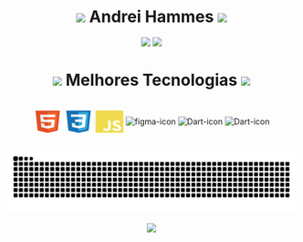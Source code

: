 
<h1 align="center">
  <img src="https://media.giphy.com/media/vGWZEktceb6HS/giphy.gif" width="30">
  Andrei Hammes <img src="https://media.giphy.com/media/vGWZEktceb6HS/giphy.gif" width="30">
</h1>


<div align="center">
  
  <img height="150em" src="https://github-readme-stats-sigma-five.vercel.app/api?username=andreihammes&show_icons=true&theme=midnight-purple&include_all_commits=true&count_private=true"/>
  <img height="150em" src="https://github-readme-stats-sigma-five.vercel.app/api/top-langs/?username=andreihammes&theme=midnight-purple&hide_border=false&&layout=compact"/>
</div>


<h1 align="center">
  <img src="https://media.giphy.com/media/mPJZA10THoWoTbW8uV/giphy.gif" width="30">
  Melhores Tecnologias
  <img src="https://media.giphy.com/media/mPJZA10THoWoTbW8uV/giphy.gif" width="30">
</h1>

<div  align="center"> 
  <div style="display: inline_block"><br>
    <img align="center" height="40" width="50" alt="html-icon" src="https://raw.githubusercontent.com/devicons/devicon/master/icons/html5/html5-original.svg">
    <img align="center" height="40" width="50" alt="css-icon" src="https://raw.githubusercontent.com/devicons/devicon/master/icons/css3/css3-original.svg">
    <img align="center" height="40" width="50" alt="js-icon"  src="https://raw.githubusercontent.com/devicons/devicon/master/icons/javascript/javascript-plain.svg">
    <img align ="center" height="40" width="50" alt="figma-icon" src="https://cdn.jsdelivr.net/gh/devicons/devicon/icons/figma/figma-original.svg" />
    <img align="center" alt="Dart-icon" height="40" width="50"  src="https://cdn.jsdelivr.net/gh/devicons/devicon/icons/dart/dart-original.svg">
    <img align="center" alt="Dart-icon" height="40" width="50" src="https://cdn.jsdelivr.net/gh/devicons/devicon/icons/git/git-original.svg" />  
   </div>

<br>

![Snake animation](https://github.com/andreihammes/andreihammes/blob/output/github-contribution-grid-snake.svg)

  <img src="https://media.giphy.com/media/v1.Y2lkPTc5MGI3NjExbjlkOXZjczl1Z2c0cmdxdXg0bHFmdW9tYnlqd2hycXV2Ynd1c3ZleCZlcD12MV9pbnRlcm5hbF9naWZfYnlfaWQmY3Q9cw/WFZvB7VIXBgiz3oDXE/giphy.gif" width="80">

  

  





